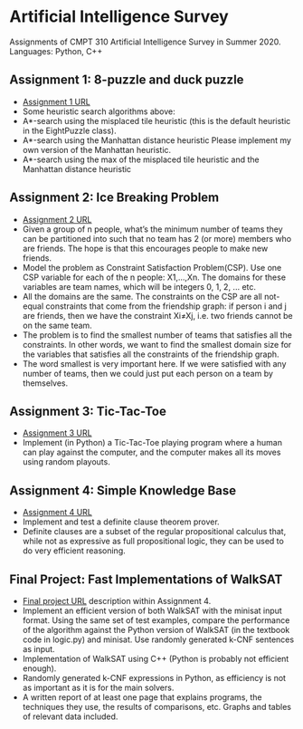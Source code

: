 # Artificial Intelligence Survey
Assignments of CMPT 310 Artificial Intelligence Survey in Summer 2020.\
Languages: Python, C++

## Assignment 1: 8-puzzle and duck puzzle
- [Assignment 1 URL](https://www2.cs.sfu.ca/CourseCentral/310/tjd/a1.html)
- Some heuristic search algorithms above:
- A*-search using the misplaced tile heuristic (this is the default heuristic in the EightPuzzle class).
- A*-search using the Manhattan distance heuristic Please implement my own version of the Manhattan heuristic.
- A*-search using the max of the misplaced tile heuristic and the Manhattan distance heuristic

## Assignment 2: Ice Breaking Problem
- [Assignment 2 URL](https://www2.cs.sfu.ca/CourseCentral/310/tjd/a2.html)
- Given a group of n people, what’s the minimum number of teams they can be partitioned into such that no team has 2 (or more) members who are friends. The hope is that this encourages people to make new friends.
- Model the problem as Constraint Satisfaction Problem(CSP). Use one CSP variable for each of the n people: X1,…,Xn. The domains for these variables are team names, which will be integers 0, 1, 2, ... etc.
- All the domains are the same. The constraints on the CSP are all not-equal constraints that come from the friendship graph: if person i and j are friends, then we have the constraint Xi≠Xj, i.e. two friends cannot be on the same team.
- The problem is to find the smallest number of teams that satisfies all the constraints. In other words, we want to find the smallest domain size for the variables that satisfies all the constraints of the friendship graph.
- The word smallest is very important here. If we were satisfied with any number of teams, then we could just put each person on a team by themselves.

## Assignment 3: Tic-Tac-Toe
- [Assignment 3 URL](https://www2.cs.sfu.ca/CourseCentral/310/tjd/a3.html)
- Implement (in Python) a Tic-Tac-Toe playing program where a human can play against the computer, and the computer makes all its moves using random playouts.

## Assignment 4: Simple Knowledge Base
- [Assignment 4 URL](https://www2.cs.sfu.ca/CourseCentral/310/tjd/a4.html)
- Implement and test a definite clause theorem prover. 
- Definite clauses are a subset of the regular propositional calculus that, while not as expressive as full propositional logic, they can be used to do very efficient reasoning.

## Final Project: Fast Implementations of WalkSAT
- [Final project URL](https://www2.cs.sfu.ca/CourseCentral/310/tjd/a4.html) description within Assignment 4.
- Implement an efficient version of both WalkSAT with the minisat input format. Using the same set of test examples, compare the performance of the algorithm against the Python version of WalkSAT (in the textbook code in logic.py) and minisat. Use randomly generated k-CNF sentences as input.
- Implementation of WalkSAT using C++ (Python is probably not efficient enough).
- Randomly generated k-CNF expressions in Python, as efficiency is not as important as it is for the main solvers.
- A written report of at least one page that explains programs, the techniques they use, the results of comparisons, etc. Graphs and tables of relevant data included.
